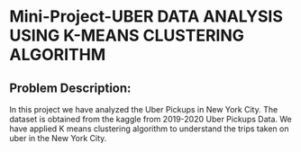 # Mini-Project-UBER DATA ANALYSIS USING K-MEANS CLUSTERING ALGORITHM

## Problem Description:
 In this project we have analyzed the Uber Pickups in New York City. The dataset is obtained from the kaggle from 2019-2020 Uber Pickups Data. We have applied K means clustering algorithm to understand the trips taken on uber in the New York City.
